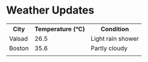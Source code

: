 # Weather Updates

<!-- WEATHER-UPDATE-START -->
<table><tr><th>City</th><th>Temperature (°C)</th><th>Condition</th></tr><tr><td>Valsad</td><td>26.5</td><td>Light rain shower</td></tr><tr><td>Boston</td><td>35.6</td><td>Partly cloudy</td></tr><tr><td></td><td></td><td></td></tr></table>
<!-- WEATHER-UPDATE-END -->
